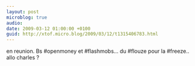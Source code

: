 ```yaml
---
layout: post
microblog: true
audio: 
date: 2009-03-12 01:00:00 +0100
guid: http://xtof.micro.blog/2009/03/12/t1315406783.html
---
```

en reunion. Bs #openmoney et #flashmobs... du #flouze pour la #freeze.. allo charles ?
